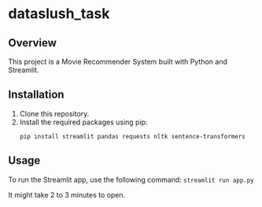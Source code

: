 # dataslush_task

## Overview
This project is a Movie Recommender System built with Python and Streamlit. 

## Installation
1. Clone this repository.
2. Install the required packages using pip:
    ```
    pip install streamlit pandas requests nltk sentence-transformers
    ```
 ## Usage
To run the Streamlit app, use the following command:
    ```
    streamlit run app.py
    ```

It might take 2 to 3 minutes to open.
